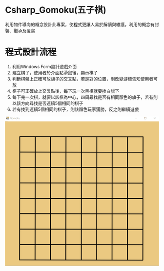 # Csharp_Gomoku(五子棋)
利用物件導向的概念設計此專案，使程式更讓人易於解讀與維護，利用的概念有封裝、繼承及覆寫

# 程式設計流程
1. 利用Windows Form設計遊戲介面
2. 建立棋子，使用者於介面點滑鼠後，顯示棋子
3. 判斷棋盤上正確可放旗子的交叉點，若是對的位置，則改變游標告知使用者可放
4. 棋子可正確放上交叉點後，每下玩一次黑棋就要換白旗下
5. 每下完一次棋，就要以該棋為中心，四周尋找是否有相同顏色的旗子，若有則以該方向尋找是否連續5個相同的棋子
6. 若有找到連續5個相同的棋子，則該顏色玩家獲勝，反之則繼續遊戲

![Gomoku](./Gomoku.gif)